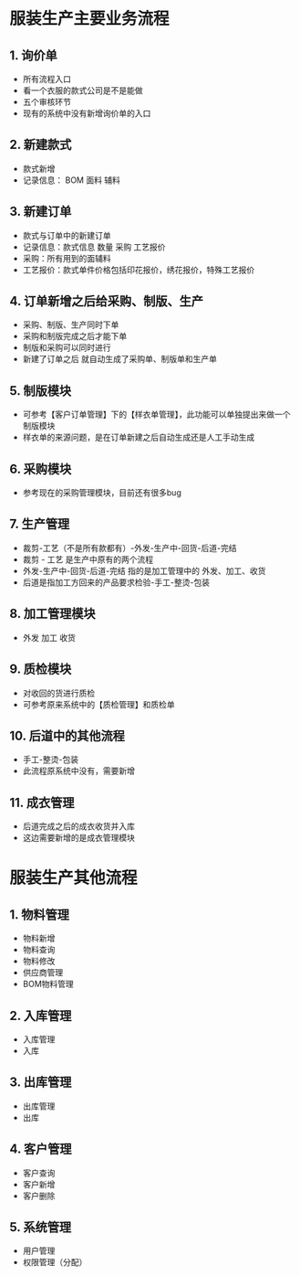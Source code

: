 # 服装生产主要业务流程

## 1. 询价单
 - 所有流程入口
 - 看一个衣服的款式公司是不是能做
 - 五个审核环节
 - 现有的系统中没有新增询价单的入口

## 2. 新建款式
 - 款式新增
 - 记录信息： BOM 面料 辅料

## 3. 新建订单
 - 款式与订单中的新建订单
 - 记录信息：款式信息 数量 采购 工艺报价
 - 采购：所有用到的面辅料
 - 工艺报价：款式单件价格包括印花报价，绣花报价，特殊工艺报价

## 4. 订单新增之后给采购、制版、生产
 - 采购、制版、生产同时下单
 - 采购和制版完成之后才能下单
 - 制版和采购可以同时进行
 - 新建了订单之后 就自动生成了采购单、制版单和生产单

## 5. 制版模块
 - 可参考【客户订单管理】下的【样衣单管理】，此功能可以单独提出来做一个制版模块
 - 样衣单的来源问题，是在订单新建之后自动生成还是人工手动生成

## 6. 采购模块
 - 参考现在的采购管理模块，目前还有很多bug

## 7. 生产管理
 - 裁剪-工艺（不是所有款都有）-外发-生产中-回货-后道-完结
 - 裁剪 - 工艺 是生产中原有的两个流程
 - 外发-生产中-回货-后道-完结 指的是加工管理中的 外发、加工、收货
 - 后道是指加工方回来的产品要求检验-手工-整烫-包装

## 8. 加工管理模块
 - 外发 加工 收货

## 9. 质检模块
 - 对收回的货进行质检
 - 可参考原来系统中的【质检管理】和质检单

## 10. 后道中的其他流程
 - 手工-整烫-包装
 - 此流程原系统中没有，需要新增

## 11. 成衣管理
 - 后道完成之后的成衣收货并入库
 - 这边需要新增的是成衣管理模块

# 服装生产其他流程

## 1. 物料管理
 - 物料新增
 - 物料查询
 - 物料修改
 - 供应商管理
 - BOM物料管理

## 2. 入库管理
 - 入库管理
 - 入库

## 3. 出库管理
 - 出库管理
 - 出库

## 4. 客户管理
 - 客户查询
 - 客户新增
 - 客户删除

## 5. 系统管理
 - 用户管理
 - 权限管理（分配）
